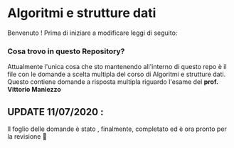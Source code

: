 # Algoritmi e strutture dati
Benvenuto !
Prima di iniziare a modificare leggi di seguito:

### Cosa trovo in questo Repository?
Attualmente l'unica cosa che sto mantenendo all'interno di questo repo è il file con le domande a scelta multipla del corso di Algoritmi e strutture dati.
Questo contiene domande a risposta multipla riguardo l'esame del **prof. Vittorio Maniezzo**

## UPDATE 11/07/2020 :
Il foglio delle domande è stato , finalmente, completato ed è ora pronto per la revisione :tada:  